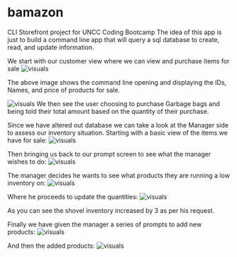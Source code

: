 # bamazon
CLI Storefront project for UNCC Coding Bootcamp
The idea of this app is just to build a command line app that will query a sql database to create, read, and update information. 

We start with our customer view where we can view and purchase items for sale
![visuals](images/bamazonCustomerView.png)

The above image shows the command line opening and displaying the IDs, Names, and price of products for sale.

![visuals](images/bamazonGarbageBagPurchase.png)
We then see the user choosing to purchase Garbage bags and being told their total amount based on the quantity of their purchase. 

Since we have altered out database we can take a look at the Manager side to assess our inventory situation. 
Starting with a basic view of the items we have for sale:
![visuals](images/bamazonManagerViewPt1.png)

Then bringing us back to our prompt screen to see what the manager wishes to do:
![visuals](images/bamazonManagerViewPt2.png)

The manager decides he wants to see what products they are running a low inventory on:
![visuals](images/bamazonManagerLowInv.png)

Where he proceeds to update the quantities:
![visuals](images/bamazonManagerAddInv.png)

As you can see the shovel inventory increased by 3 as per his request.

Finally we have given the manager a series of prompts to add new products:
![visuals](images/bamazonManagerAddProductPt1.png)

And then the added products:
![visuals](images/bamazonManagerAddProductPt2.png)




